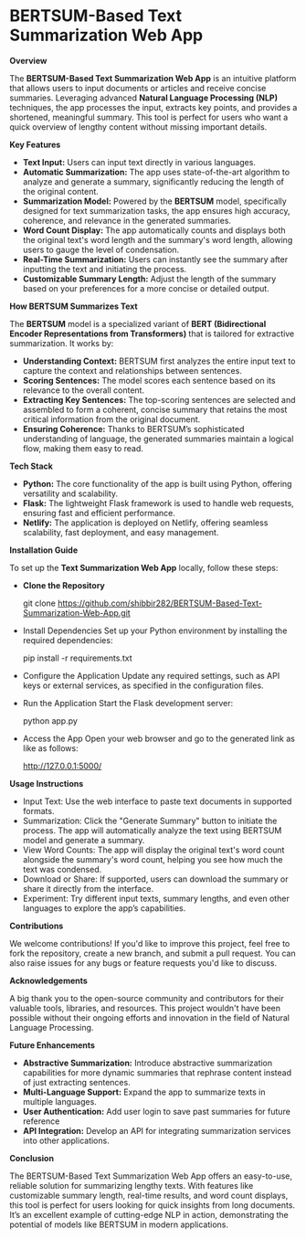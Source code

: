 # BERTSUM-Based Text Summarization Web App

**Overview**

The **BERTSUM-Based Text Summarization Web App** is an intuitive platform that allows users to input documents or articles and receive concise summaries. Leveraging advanced **Natural Language Processing (NLP)** techniques, the app processes the input, extracts key points, and provides a shortened, meaningful summary. This tool is perfect for users who want a quick overview of lengthy content without missing important details.

**Key Features**

- **Text Input:** Users can input text directly in various languages.
- **Automatic Summarization:** The app uses state-of-the-art algorithm to analyze and generate a summary, significantly reducing the length of the original content.
- **Summarization Model:** Powered by the **BERTSUM** model, specifically designed for text summarization tasks, the app ensures high accuracy, coherence, and relevance in the generated summaries.
- **Word Count Display:** The app automatically counts and displays both the original text's word length and the summary's word length, allowing users to gauge the level of condensation.
- **Real-Time Summarization:** Users can instantly see the summary after inputting the text and initiating the process.
- **Customizable Summary Length:** Adjust the length of the summary based on your preferences for a more concise or detailed output.

**How BERTSUM Summarizes Text**

The **BERTSUM** model is a specialized variant of **BERT (Bidirectional Encoder Representations from Transformers)** that is tailored for extractive summarization. It works by:
- **Understanding Context:** BERTSUM first analyzes the entire input text to capture the context and relationships between sentences.
- **Scoring Sentences:** The model scores each sentence based on its relevance to the overall content.
- **Extracting Key Sentences:** The top-scoring sentences are selected and assembled to form a coherent, concise summary that retains the most critical information from the original document.
- **Ensuring Coherence:** Thanks to BERTSUM’s sophisticated understanding of language, the generated summaries maintain a logical flow, making them easy to read.

**Tech Stack**

- **Python:** The core functionality of the app is built using Python, offering versatility and scalability.
- **Flask:** The lightweight Flask framework is used to handle web requests, ensuring fast and efficient performance.
- **Netlify:** The application is deployed on Netlify, offering seamless scalability, fast deployment, and easy management.

**Installation Guide**

To set up the **Text Summarization Web App** locally, follow these steps:
- **Clone the Repository**
  
  git clone  https://github.com/shibbir282/BERTSUM-Based-Text-Summarization-Web-App.git

- Install Dependencies Set up your Python environment by installing the required dependencies:
  
  pip install -r requirements.txt

- Configure the Application Update any required settings, such as API keys or external services, as specified in the configuration files.
- Run the Application Start the Flask development server:
  
  python app.py
  
- Access the App Open your web browser and go to the generated link as like as follows:
  
  http://127.0.0.1:5000/

**Usage Instructions**

- Input Text: Use the web interface to paste text documents in supported formats.
- Summarization: Click the "Generate Summary" button to initiate the process. The app will automatically analyze the text using BERTSUM model and generate a summary.
- View Word Counts: The app will display the original text's word count alongside the summary's word count, helping you see how much the text was condensed.
- Download or Share: If supported, users can download the summary or share it directly from the interface.
- Experiment: Try different input texts, summary lengths, and even other languages to explore the app’s capabilities.

**Contributions**

We welcome contributions! If you'd like to improve this project, feel free to fork the repository, create a new branch, and submit a pull request. You can also raise issues for any bugs or feature requests you'd like to discuss.

**Acknowledgements**

A big thank you to the open-source community and contributors for their valuable tools, libraries, and resources. This project wouldn't have been possible without their ongoing efforts and innovation in the field of Natural Language Processing.

**Future Enhancements**

- **Abstractive Summarization:** Introduce abstractive summarization capabilities for more dynamic summaries that rephrase content instead of just extracting sentences.
- **Multi-Language Support:** Expand the app to summarize texts in multiple languages.
- **User Authentication:** Add user login to save past summaries for future reference
- **API Integration:** Develop an API for integrating summarization services into other applications.

**Conclusion**

The BERTSUM-Based Text Summarization Web App offers an easy-to-use, reliable solution for summarizing lengthy texts. With features like customizable summary length, real-time results, and word count displays, this tool is perfect for users looking for quick insights from long documents. It’s an excellent example of cutting-edge NLP in action, demonstrating the potential of models like BERTSUM in modern applications.

